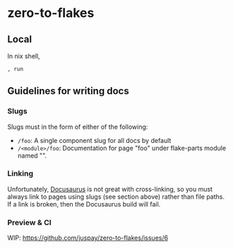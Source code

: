 # zero-to-flakes

## Local

In nix shell,

```bash
, run
```

## Guidelines for writing docs

### Slugs

Slugs must in the form of either of the following:

- `/foo`: A single component slug for all docs by default
- `/<module>/foo`: Documentation for page "foo" under flake-parts module named "<module>".

### Linking

Unfortunately, [Docusaurus](https://docusaurus.io) is not great with cross-linking, so you must always link to pages using slugs (see section above) rather than file paths.  If a link is broken, then the Docusaurus build will fail.

### Preview & CI

WIP: https://github.com/juspay/zero-to-flakes/issues/6
